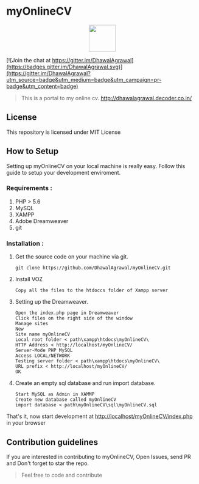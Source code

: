 # myOnlineCV

<p align="center">
  <img src="http://dhawalagrawal.decoder.co.in/IMAGES/mylogo.png" width="70"/>
</p> 

[![Join the chat at https://gitter.im/DhawalAgrawal](https://badges.gitter.im/DhawalAgrawal.svg)](https://gitter.im/DhawalAgrawal?utm_source=badge&utm_medium=badge&utm_campaign=pr-badge&utm_content=badge)

>This is a portal to my online cv. http://dhawalagrawal.decoder.co.in/

## License
This repository is licensed under MIT License

## How to Setup

Setting up myOnlineCV on your local machine is really easy.
Follow this guide to setup your development enviroment.

### Requirements :

1. PHP > 5.6
2. MySQL
3. XAMPP
4. Adobe Dreamweaver
5. git


### Installation :

1. Get the source code on your machine via git.

	```shell
    git clone https://github.com/DhawalAgrawal/myOnlineCV.git
    ```

2. Install VOZ

	```
	Copy all the files to the htdoccs folder of Xampp server
	```

3. Setting up the Dreamweaver.

	```
	Open the index.php page in Dreamweaver
	Click files on the right side of the window
   Manage sites
   New
   Site name myOnlineCV
   Local root folder < path\xampp\htdocs\myOnlineCV\
   HTTP Address < http://localhost/myOnlineCV/
   Server-Mode PHP MySQL
   Access LOCAL/NETWORK
   Testing server folder < path\xampp\htdocs\myOnlineCV\
   URL prefix < http://localhost/myOnlineCV/
   OK
	```


4. Create an empty sql database and run import database.

	```
	Start MySQL as Admin in XAMMP
	Create new database called myOnlineCV
	import database < path\myOnlineCV\sql\myOnlineCV.sql
	```

That's it, now start development at [http://localhost/myOnlineCV/index.php](http://localhost/myOnlineCV/index.php) in your browser

## Contribution guidelines

If you are interested in contributing to myOnlineCV, Open Issues, send PR and Don't forget to star the repo.
> Feel free to code and contribute
